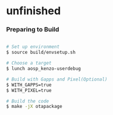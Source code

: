 # unfinished #


### Preparing to Build ###

```bash

# Set up environment
$ source build/envsetup.sh

# Choose a target
$ lunch aosp_kenzo-userdebug

# Build with Gapps and Pixel(Optional)
$ WITH_GAPPS=true
$ WITH_PIXEL=true

# Build the code
$ make -jX otapackage
```
